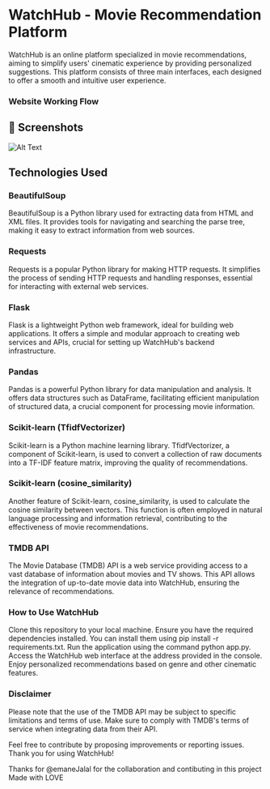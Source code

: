 # WatchHub - Movie Recommendation Platform



WatchHub is an online platform specialized in movie recommendations, aiming to simplify users' cinematic experience by providing personalized suggestions. This platform consists of three main interfaces, each designed to offer a smooth and intuitive user experience.
### Website Working Flow

## 📸 Screenshots
![Alt Text](./static/1(1).png)


## Technologies Used
### BeautifulSoup
BeautifulSoup is a Python library used for extracting data from HTML and XML files. It provides tools for navigating and searching the parse tree, making it easy to extract information from web sources.

### Requests
Requests is a popular Python library for making HTTP requests. It simplifies the process of sending HTTP requests and handling responses, essential for interacting with external web services.

### Flask
Flask is a lightweight Python web framework, ideal for building web applications. It offers a simple and modular approach to creating web services and APIs, crucial for setting up WatchHub's backend infrastructure.

### Pandas
Pandas is a powerful Python library for data manipulation and analysis. It offers data structures such as DataFrame, facilitating efficient manipulation of structured data, a crucial component for processing movie information.

### Scikit-learn (TfidfVectorizer)
Scikit-learn is a Python machine learning library. TfidfVectorizer, a component of Scikit-learn, is used to convert a collection of raw documents into a TF-IDF feature matrix, improving the quality of recommendations.

### Scikit-learn (cosine_similarity)
Another feature of Scikit-learn, cosine_similarity, is used to calculate the cosine similarity between vectors. This function is often employed in natural language processing and information retrieval, contributing to the effectiveness of movie recommendations.

### TMDB API
The Movie Database (TMDB) API is a web service providing access to a vast database of information about movies and TV shows. This API allows the integration of up-to-date movie data into WatchHub, ensuring the relevance of recommendations.

### How to Use WatchHub
Clone this repository to your local machine.
Ensure you have the required dependencies installed. You can install them using pip install -r requirements.txt.
Run the application using the command python app.py.
Access the WatchHub web interface at the address provided in the console.
Enjoy personalized recommendations based on genre and other cinematic features.
### Disclaimer
Please note that the use of the TMDB API may be subject to specific limitations and terms of use. Make sure to comply with TMDB's terms of service when integrating data from their API.

Feel free to contribute by proposing improvements or reporting issues. Thank you for using WatchHub!

Thanks for @emaneJalal for the collaboration and contibuting in this project 
Made with LOVE

